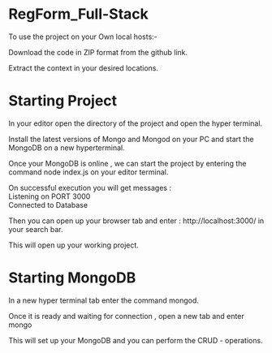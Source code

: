 # RegForm_Full-Stack
To use the project on your Own local hosts:-

Download the code in ZIP format from the github link.

Extract the context in your desired locations.

# Starting Project
In your editor open the directory of the project and open the hyper terminal.

Install the latest versions of Mongo and Mongod on your PC and start the MongoDB on a new hyperterminal.

Once your MongoDB is online , we can start the project by entering the command node index.js on your editor terminal.

On successful execution you will get messages : <br />Listening on PORT 3000 <br />Connected to Database

Then you can open up your browser tab and enter : http://localhost:3000/ in your search bar.

This will open up your working project.

# Starting MongoDB

In a new hyper terminal tab enter the command mongod.

Once it is ready and waiting for connection , open a new tab and enter mongo

This will set up your MongoDB and you can perform the CRUD - operations.

